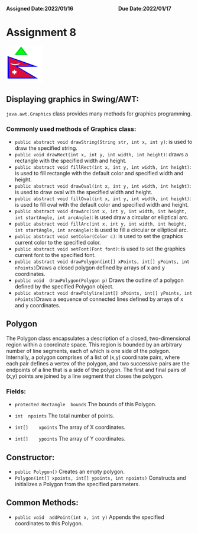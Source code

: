 **Assigned Date:2022/01/16** &nbsp; &nbsp; &nbsp; &nbsp; &nbsp;  &nbsp; &nbsp; &nbsp; &nbsp; &nbsp;  &nbsp; &nbsp; &nbsp; &nbsp; &nbsp; **Due Date:2022/01/17**
# Assignment 8
<img src="https://raw.githubusercontent.com/Sagun-Dev/Java/main/Assignment/Assignment8/img/assignmentFlag.png" width = 100 height = 100/>

## Displaying graphics in Swing/AWT:

`java.awt.Graphics` class provides many methods for graphics programming.

### Commonly used methods of Graphics class:
* `public abstract void drawString(String str, int x, int y)`: is used to draw the specified string.
* `public void drawRect(int x, int y, int width, int height)`: draws a rectangle with the specified width and height.
* `public abstract void fillRect(int x, int y, int width, int height)`: is used to fill rectangle with the default color and specified width and height.
* `public abstract void drawOval(int x, int y, int width, int height)`: is used to draw oval with the specified width and height.
* `public abstract void fillOval(int x, int y, int width, int height)`: is used to fill oval with the default color and specified width and height.
* `public abstract void drawArc(int x, int y, int width, int height, int startAngle, int arcAngle)`: is used draw a circular or elliptical arc.
* `public abstract void fillArc(int x, int y, int width, int height, int startAngle, int arcAngle)`: is used to fill a circular or elliptical arc.
* `public abstract void setColor(Color c)`: is used to set the graphics current color to the specified color.
* `public abstract void setFont(Font font)`: is used to set the graphics current font to the specified font.
* `public abstract void	drawPolygon(int[] xPoints, int[] yPoints, int nPoints)`Draws a closed polygon defined by arrays of x and y coordinates.
* `public void	drawPolygon(Polygon p)`
Draws the outline of a polygon defined by the specified Polygon object.
* `public abstract void	drawPolyline(int[] xPoints, int[] yPoints, int nPoints)`Draws a sequence of connected lines defined by arrays of x and y coordinates.

## Polygon
The Polygon class encapsulates a description of a closed, two-dimensional region within a coordinate space. This region is bounded by an arbitrary number of line segments, each of which is one side of the polygon. Internally, a polygon comprises of a list of (x,y) coordinate pairs, where each pair defines a vertex of the polygon, and two successive pairs are the endpoints of a line that is a side of the polygon. The first and final pairs of (x,y) points are joined by a line segment that closes the polygon.

### Fields:
* `protected Rectangle	bounds`
The bounds of this Polygon.
* `int	npoints`
The total number of points.

* `int[]	xpoints`
The array of X coordinates.

* `int[]	ypoints`
The array of Y coordinates.
## Constructor:
* `public Polygon()`
Creates an empty polygon.
* `Polygon(int[] xpoints, int[] ypoints, int npoints)`
Constructs and initializes a Polygon from the specified parameters.
## Common Methods:
* `public void	addPoint(int x, int y)`
Appends the specified coordinates to this Polygon.
